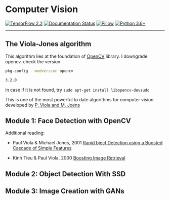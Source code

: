 # Computer Vision

[![TensorFlow 2.2](https://img.shields.io/badge/TensorFlow-2.2-FF6F00?logo=tensorflow)](https://github.com/tensorflow/tensorflow/releases/tag/v2.2.0) [![Documentation Status](https://readthedocs.org/projects/tensorflow-object-detection-api-tutorial/badge/?version=latest)](http://tensorflow-object-detection-api-tutorial.readthedocs.io/en/latest/?badge=latest)
[![Pillow](https://readthedocs.org/projects/pillow/badge/?version=latest)](https://pillow.readthedocs.io/?badge=latest)
[![Python 3.6+](https://img.shields.io/badge/python-3.6-blue.svg)](https://www.python.org/downloads/release/python-360/)

---


## The Viola-Jones algorithm 

This algorithm lies at the foundation of [OpenCV](https://github.com/opencv/opencv) library. I downgrade opencv. check the version

```bash
pkg-config --modversion opencv

3.2.0
```
in case if it is not found, try `sudo apt-get install libopencv-devsudo`

This is one of the most powerful to date algorithms for computer vision developed by [P. Viola and M. Joens](http://citeseerx.ist.psu.edu/viewdoc/download?doi=10.1.1.10.6807&rep=rep1&type=pdf)


## Module 1: Face Detection with OpenCV

Additional reading:

- Paul Viola & Michael Jones, 2001 [Rapid bject Detection using a Boosted Cascade of Simple Features](http://citeseerx.ist.psu.edu/viewdoc/download?doi=10.1.1.10.6807&rep=rep1&type=pdf)

- Kinh Tieu & Paul Viola, 2000 [Boosting Image Retrieval](http://citeseerx.ist.psu.edu/viewdoc/download?doi=10.1.1.136.2419&rep=rep1&type=pdf)    


## Module 2: Object Detection With SSD


## Module 3: Image Creation with GANs
